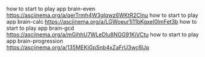 how to start to play app brain-even https://asciinema.org/a/qerTrmh4W3glqwz6WKtR2Clnu
how to start to play app brain-calc https://asciinema.org/a/LGWoeur1I11bKgxeI0lmFet3b
how to start to play app brain-gcd https://asciinema.org/a/mGihhU7WLeDlu8NGG91KiVCtu
how to start to play app brain-progression https://asciinema.org/a/135MEKiGpSnb4xZaFrU3wc6Up
